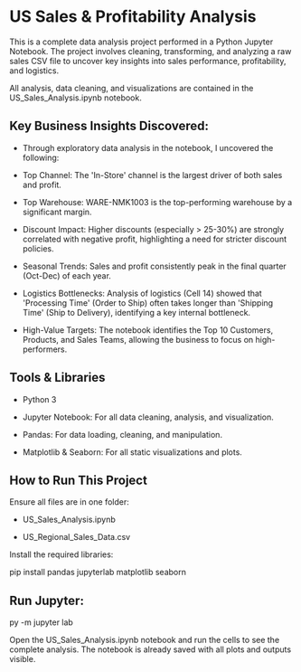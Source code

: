 # US Sales & Profitability Analysis 

This is a complete data analysis project performed in a Python Jupyter Notebook. The project involves cleaning, transforming, and analyzing a raw sales CSV file to uncover key insights into sales performance, profitability, and logistics.

All analysis, data cleaning, and visualizations are contained in the US_Sales_Analysis.ipynb notebook.

## Key Business Insights Discovered:

* Through exploratory data analysis in the notebook, I uncovered the following:

* Top Channel: The 'In-Store' channel is the largest driver of both sales and profit.

* Top Warehouse: WARE-NMK1003 is the top-performing warehouse by a significant margin.

* Discount Impact: Higher discounts (especially > 25-30%) are strongly correlated with negative profit, highlighting a need for stricter discount policies.

* Seasonal Trends: Sales and profit consistently peak in the final quarter (Oct-Dec) of each year.

* Logistics Bottlenecks: Analysis of logistics (Cell 14) showed that 'Processing Time' (Order to Ship) often takes longer than 'Shipping Time' (Ship to Delivery), identifying a key internal bottleneck.

* High-Value Targets: The notebook identifies the Top 10 Customers, Products, and Sales Teams, allowing the business to focus on high-performers.

## Tools & Libraries

* Python 3

* Jupyter Notebook: For all data cleaning, analysis, and visualization.

* Pandas: For data loading, cleaning, and manipulation.

* Matplotlib & Seaborn: For all static visualizations and plots.

## How to Run This Project

Ensure all files are in one folder:

* US_Sales_Analysis.ipynb

* US_Regional_Sales_Data.csv

Install the required libraries:

pip install pandas jupyterlab matplotlib seaborn


## Run Jupyter:

py -m jupyter lab


Open the US_Sales_Analysis.ipynb notebook and run the cells to see the complete analysis. The notebook is already saved with all plots and outputs visible.
